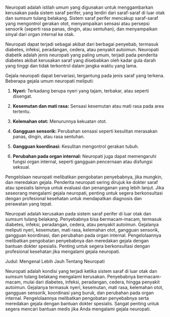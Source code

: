 Neuropati adalah istilah umum yang digunakan untuk menggambarkan kerusakan pada sistem saraf perifer, yang terdiri dari saraf-saraf di luar otak dan sumsum tulang belakang. Sistem saraf perifer mencakup saraf-saraf yang mengontrol gerakan otot, menyampaikan sensasi atau persepsi sensorik (seperti rasa panas, dingin, atau sentuhan), dan menyampaikan sinyal dari organ internal ke otak.

Neuropati dapat terjadi sebagai akibat dari berbagai penyebab, termasuk diabetes, infeksi, peradangan, cedera, atau penyakit autoimun. Neuropati diabetik adalah jenis neuropati yang paling umum, terjadi pada penderita diabetes akibat kerusakan saraf yang disebabkan oleh kadar gula darah yang tinggi dan tidak terkontrol dalam jangka waktu yang lama.

Gejala neuropati dapat bervariasi, tergantung pada jenis saraf yang terkena. Beberapa gejala umum neuropati meliputi:

1. **Nyeri:** Terkadang berupa nyeri yang tajam, terbakar, atau seperti disengat.
    
2. **Kesemutan dan mati rasa:** Sensasi kesemutan atau mati rasa pada area tertentu.
    
3. **Kelemahan otot:** Menurunnya kekuatan otot.
    
4. **Gangguan sensorik:** Perubahan sensasi seperti kesulitan merasakan panas, dingin, atau rasa sentuhan.
    
5. **Gangguan koordinasi:** Kesulitan mengontrol gerakan tubuh.
    
6. **Perubahan pada organ internal:** Neuropati juga dapat memengaruhi fungsi organ internal, seperti gangguan pencernaan atau disfungsi seksual.
    

Pengelolaan neuropati melibatkan pengobatan penyebabnya, jika mungkin, dan meredakan gejala. Penderita neuropati sering dirujuk ke dokter saraf atau spesialis lainnya untuk evaluasi dan penanganan yang lebih lanjut. Jika seseorang mengalami gejala neuropati, penting untuk segera berkonsultasi dengan profesional kesehatan untuk mendapatkan diagnosis dan perawatan yang tepat.



Neuropati adalah kerusakan pada sistem saraf perifer di luar otak dan sumsum tulang belakang. Penyebabnya bisa bermacam-macam, termasuk diabetes, infeksi, peradangan, cedera, atau penyakit autoimun. Gejalanya meliputi nyeri, kesemutan, mati rasa, kelemahan otot, gangguan sensorik, gangguan koordinasi, dan perubahan pada organ internal. Pengelolaannya melibatkan pengobatan penyebabnya dan meredakan gejala dengan bantuan dokter spesialis. Penting untuk segera berkonsultasi dengan profesional kesehatan jika mengalami gejala neuropati. 

Judul: Mengenal Lebih Jauh Tentang Neuropati

Neuropati adalah kondisi yang terjadi ketika sistem saraf di luar otak dan sumsum tulang belakang mengalami kerusakan. Penyebabnya bermacam-macam, mulai dari diabetes, infeksi, peradangan, cedera, hingga penyakit autoimun. Gejalanya termasuk nyeri, kesemutan, mati rasa, kelemahan otot, gangguan sensorik, koordinasi yang buruk, dan perubahan pada organ internal. Pengelolaannya melibatkan pengobatan penyebabnya serta meredakan gejala dengan bantuan dokter spesialis. Sangat penting untuk segera mencari bantuan medis jika Anda mengalami gejala neuropati. 

